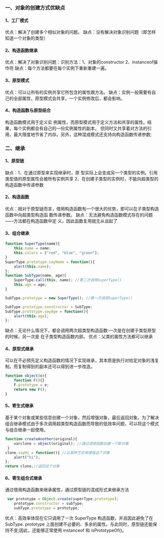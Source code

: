 ### 一、对象的创建方式优缺点
#### 1、工厂模式
优点：解决了创建多个相似对象的问题。
缺点：没有解决对象识别问题（即怎样知道一个对象的类型）
#### 2、构造函数继承
优点：解决了对象识别问题：识别方法：1、对象的constructor 2、instanceof操作符
缺点：每个方法都要在每个实例下重新重建一遍。
#### 3、原型模式
优点：可以让所有的实例共享它所包含的属性跟方法。
缺点：实例一般需要有自己的全部属性，原型模式会共享，一个实例修改后，都会影响。
#### 4、构造函数与原型结合
构造函数模式用于定义实 例属性，而原型模式用于定义方法和共享的属性。结果，每个实例都会有自己的一份实例属性的副本， 但同时又共享着对方法的引用，最大限度地节省了内存。另外，这种混成模式还支持向构造函数传递参数;

### 二、继承
#### 1、原型链
缺点：1、在通过原型来实现继承时，原 型实际上会变成另一个类型的实例。引用类型值的原型属性会被所有实例共享
2、在创建子类型的实例时，不能向超类型的构造函数中传递参数
#### 2、构造函数
优点：相对于原型链而言，借用构造函数有一个很大的优势，即可以在子类型构造函数中向超类型构造函 数传递参数。
缺点：无法避免构造函数模式存在的问题——方法都在构造函数中定 义，因此函数复用就无从谈起了
#### 3、组合继承

```javascript
function SuperType(name){
    this.name = name;
    this.colors = ["red", "blue", "green"];
}
SuperType.prototype.sayName = function(){
    alert(this.name);
};
function SubType(name, age){
    SuperType.call(this, name); //第二次调用SuperType()
    this.age = age;
}

SubType.prototype = new SuperType(); //第一次调用SuperType()

SubType.prototype.constructor = SubType;
SubType.prototype.sayAge = function(){
    alert(this.age);
};
```
缺点：无论什么情况下，都会调用两次超类型构造函数:一次是在创建子类型原型的时候，另一次是 在子类型构造函数内部。
优点：父类的属性方法都可以继承
#### 4、原型式继承
可以在不必预先定义构造函数的情况下实现继承，其本质是执行对给定对象的浅复制。而复制得到的副本还可以得到进一步改造。

```javascript
function object(o){
	function F(){}
	F.prototype = o;
	return new F();
}
```

#### 5、寄生式继承
基于某个对象或某些信息创建一个对象，然后增强对象，最后返回对象。为了解决组合继承模式由于多次调用超类型构造函数而导致的低效率问题，可以将这个模式与组合继承一起使用。

```javascript
function createAnother(original){ 
	varclone = object(original); //通过调用函数创建一个新对象
 }
clone.sayHi = function(){ //以某种方式来增强这个对象
    alert("hi");
};
return clone;//返回这个对象

```

#### 6、寄生组合式继承
通过借用构造函数来继承属性，通过原型链的混成形式来继承方法

```javascript
 var prototype = Object.create(superType.prototype);
    prototype.constructor = subType;
    subType.prototype = prototype;
```
优点：高效率体现在它只调用了一次 SuperType 构造函数，并且因此避免了在 SubType. prototype 上面创建不必要的、多余的属性。与此同时，原型链还能保持不变;因此，还能够正常使用 instanceof 和 isPrototypeOf()。
